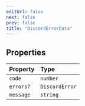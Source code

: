 ```yaml
---
editUrl: false
next: false
prev: false
title: "DiscordErrorData"
---
```


## Properties

| Property | Type |
| :------ | :------ |
| `code` | `number` |
| `errors?` | `DiscordError` |
| `message` | `string` |
